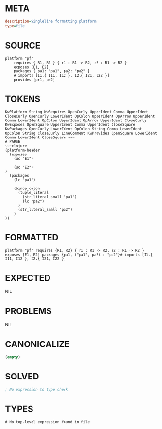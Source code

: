 # META
~~~ini
description=Singleline formatting platform
type=file
~~~
# SOURCE
~~~roc
platform "pf"
	requires { R1, R2 } { r1 : R1 -> R2, r2 : R1 -> R2 }
	exposes [E1, E2]
	packages { pa1: "pa1", pa2: "pa2" }
	# imports [I1.{ I11, I12 }, I2.{ I21, I22 }]
	provides [pr1, pr2]
~~~
# TOKENS
~~~text
KwPlatform String KwRequires OpenCurly UpperIdent Comma UpperIdent CloseCurly OpenCurly LowerIdent OpColon UpperIdent OpArrow UpperIdent Comma LowerIdent OpColon UpperIdent OpArrow UpperIdent CloseCurly KwExposes OpenSquare UpperIdent Comma UpperIdent CloseSquare KwPackages OpenCurly LowerIdent OpColon String Comma LowerIdent OpColon String CloseCurly LineComment KwProvides OpenSquare LowerIdent Comma LowerIdent CloseSquare ~~~
# PARSE
~~~clojure
(platform-header
  (exposes
    (uc "E1")

    (uc "E2")
)
  (packages
    (lc "pa1")

    (binop_colon
      (tuple_literal
        (str_literal_small "pa1")
        (lc "pa2")
      )
      (str_literal_small "pa2")
    )
))
~~~
# FORMATTED
~~~roc
platform "pf" requires {R1, R2} { r1 : R1 -> R2, r2 : R1 -> R2 } exposes [E1, E2] packages {pa1, ("pa1", pa2) : "pa2"}# imports [I1.{ I11, I12 }, I2.{ I21, I22 }]
~~~
# EXPECTED
NIL
# PROBLEMS
NIL
# CANONICALIZE
~~~clojure
(empty)
~~~
# SOLVED
~~~clojure
; No expression to type check
~~~
# TYPES
~~~roc
# No top-level expression found in file
~~~
